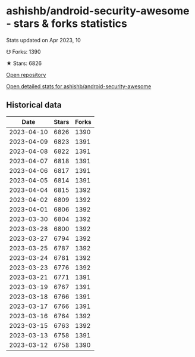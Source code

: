 # ashishb/android-security-awesome - stars & forks statistics

Stats updated on Apr 2023, 10

☋ Forks: 1390

★ Stars: 6826

[Open repository](https://github.com/ashishb/android-security-awesome)

[Open detailed stats for ashishb/android-security-awesome](https://reviewgithub.com/rep/ashishb/android-security-awesome)

## Historical data
| Date | Stars | Forks |
|------|-------|-------|
| 2023-04-10 | 6826 | 1390 | 
| 2023-04-09 | 6823 | 1391 | 
| 2023-04-08 | 6822 | 1391 | 
| 2023-04-07 | 6818 | 1391 | 
| 2023-04-06 | 6817 | 1391 | 
| 2023-04-05 | 6814 | 1391 | 
| 2023-04-04 | 6815 | 1392 | 
| 2023-04-02 | 6809 | 1392 | 
| 2023-04-01 | 6806 | 1392 | 
| 2023-03-30 | 6804 | 1392 | 
| 2023-03-28 | 6800 | 1392 | 
| 2023-03-27 | 6794 | 1392 | 
| 2023-03-25 | 6787 | 1392 | 
| 2023-03-24 | 6781 | 1392 | 
| 2023-03-23 | 6776 | 1392 | 
| 2023-03-21 | 6771 | 1391 | 
| 2023-03-19 | 6767 | 1391 | 
| 2023-03-18 | 6766 | 1391 | 
| 2023-03-17 | 6766 | 1391 | 
| 2023-03-16 | 6764 | 1392 | 
| 2023-03-15 | 6763 | 1392 | 
| 2023-03-13 | 6758 | 1391 | 
| 2023-03-12 | 6758 | 1390 | 

